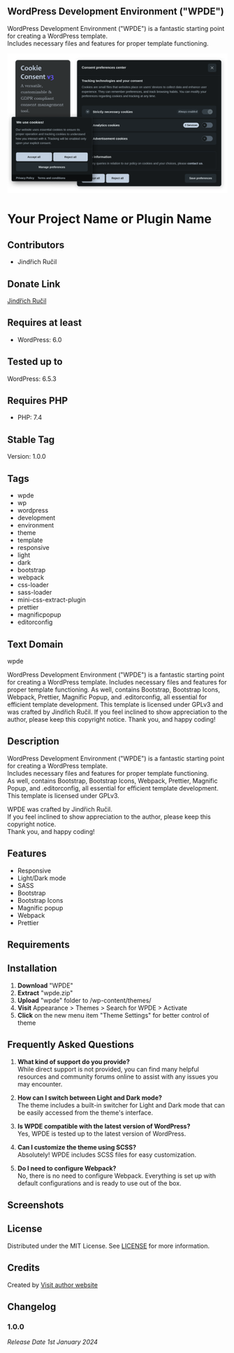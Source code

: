 ## WordPress Development Environment ("WPDE")
WordPress Development Environment ("WPDE") is a fantastic starting point for creating a WordPress template.  
Includes necessary files and features for proper template functioning.  

![Alternativní text](img/cover.png)

# Your Project Name or Plugin Name

## Contributors
- Jindřich Ručil

## Donate Link
[Jindřich Ručil](https://jindrichrucil.com)

## Requires at least
- WordPress: 6.0

## Tested up to
WordPress: 6.5.3

## Requires PHP
- PHP: 7.4

## Stable Tag
Version: 1.0.0

## Tags
- wpde
- wp
- wordpress
- development
- environment
- theme
- template
- responsive
- light
- dark
- bootstrap
- webpack
- css-loader
- sass-loader
- mini-css-extract-plugin
- prettier
- magnificpopup
- editorconfig

## Text Domain
wpde


WordPress Development Environment ("WPDE") is a fantastic starting point for creating a WordPress template. Includes necessary files and features for proper template functioning. As well, contains Bootstrap, Bootstrap Icons, Webpack, Prettier, Magnific Popup, and .editorconfig, all essential for efficient template development. This template is licensed under GPLv3 and was crafted by Jindřich Ručil. If you feel inclined to show appreciation to the author, please keep this copyright notice. Thank you, and happy coding!

## Description

WordPress Development Environment ("WPDE") is a fantastic starting point for creating a WordPress template.  
Includes necessary files and features for proper template functioning.  
As well, contains Bootstrap, Bootstrap Icons, Webpack, Prettier, Magnific Popup, and .editorconfig, all essential for efficient template development.  
This template is licensed under GPLv3.

WPDE was crafted by Jindřich Ručil.  
If you feel inclined to show appreciation to the author, please keep this copyright notice.  
Thank you, and happy coding!

## Features

- Responsive
- Light/Dark mode
- SASS
- Bootstrap
- Bootstrap Icons
- Magnific popup
- Webpack
- Prettier

## Requirements


## Installation
1. **Download** "WPDE"
2. **Extract** "wpde.zip"
3. **Upload** "wpde" folder to /wp-content/themes/
4. **Visit** Appearance > Themes > Search for WPDE > Activate
5. **Click** on the new menu item "Theme Settings" for better control of theme

## Frequently Asked Questions

1. **What kind of support do you provide?**  
   While direct support is not provided, you can find many helpful resources and community forums online to assist with any issues you may encounter.

2. **How can I switch between Light and Dark mode?**  
   The theme includes a built-in switcher for Light and Dark mode that can be easily accessed from the theme's interface.

3. **Is WPDE compatible with the latest version of WordPress?**  
   Yes, WPDE is tested up to the latest version of WordPress.

4. **Can I customize the theme using SCSS?**  
   Absolutely! WPDE includes SCSS files for easy customization.

5. **Do I need to configure Webpack?**  
   No, there is no need to configure Webpack. Everything is set up with default configurations and is ready to use out of the box.

## Screenshots

## License
Distributed under the MIT License. See [LICENSE](https://github.com/rucilos/wpde/blob/master/LICENSE) for more information.

## Credits
Created by
[Visit author website](https://jindrichrucil.com/)

## Changelog

### 1.0.0
*Release Date 1st January 2024*

